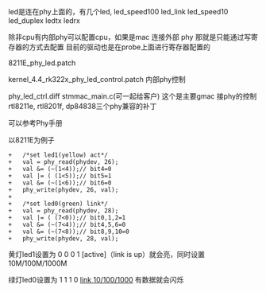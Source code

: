 led是连在phy上面的，有几个led, led_speed100 led_link led_speed10 led_duplex ledtx ledrx

除非cpu有内部phy可以配置cpu，如果是mac 连接外部 phy 那就是只能通过写寄存器的方式去配置
目前的驱动也是在probe上面进行寄存器配置的


8211E_phy_led.patch	 

kernel_4.4_rk322x_phy_led_control.patch 内部phy控制	

phy_led_ctrl.diff	 stmmac_main.c(可一起给客户) 这个是主要gmac 接phy的控制  rtl8211e, rtl8201f, dp84838三个phy兼容的补丁



可以参考Phy手册



以8211E为例子

```
+	/*set led1(yellow) act*/
+	val = phy_read(phydev, 26);
+	val &= (~(1<4));// bit4=0
+	val |= ( (1<5));// bit5=1
+	val &= (~(1<6));// bit6=0
+	phy_write(phydev, 26, val);
+
+	/*set led0(green) link*/
+	val = phy_read(phydev, 28);
+	val |= ( (7<0));// bit0,1,2=1
+	val &= (~(7<4));// bit4,5,6=0
+	val &= (~(7<8));// bit8,9,10=0
+	phy_write(phydev, 28, val);
```


黄灯led1设置为 0  0  0  1 [active]（link is up）就会亮，同时设置10M/100M/1000M

绿灯led0设置为 1  1  1  0 [link 10/100/1000](不管是那个频率的网) 有数据就会闪烁






